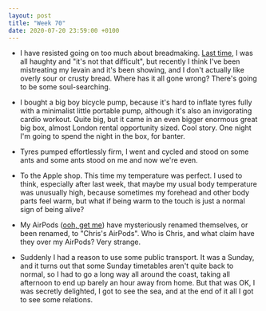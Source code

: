 ```yaml
---
layout: post
title: "Week 70"
date: 2020-07-20 23:59:00 +0100
---
```


- I have resisted going on too much about breadmaking. [Last time](/2020/04/week-56), I was all haughty and "it's not that difficult", but recently I think I've been mistreating my levain and it's been showing, and I don't actually like overly sour or crusty bread. Where has it all gone wrong? There's going to be some soul-searching.

- I bought a big boy bicycle pump, because it's hard to inflate tyres fully with a minimalist little portable pump, although it's also an invigorating cardio workout. Quite big, but it came in an even bigger enormous great big box, almost London rental opportunity sized. Cool story. One night I'm going to spend the night in the box, for banter.

- Tyres pumped effortlessly firm, I went and cycled and stood on some ants and some ants stood on me and now we're even.

- To the Apple shop. This time my temperature was perfect. I used to think, especially after last week, that maybe my usual body temperature was unusually high, because sometimes my forehead and other body parts feel warm, but what if being warm to the touch is just a normal sign of being alive?

- My AirPods ([ooh, get me](https://www.theguardian.com/technology/shortcuts/2019/feb/10/how-did-apples-airpods-go-from-mockery-to-millennial-status-symbol)) have mysteriously renamed themselves, or been renamed, to "Chris's AirPods". Who is Chris, and what claim have they over my AirPods? Very strange.

- Suddenly I had a reason to use some public transport. It was a Sunday, and it turns out that some Sunday timetables aren't quite back to normal, so I had to go a long way all around the coast, taking all afternoon to end up barely an hour away from home. But that was OK, I was secretly delighted, I got to see the sea, and at the end of it all I got to see some relations.
